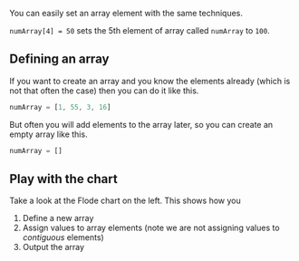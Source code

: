 You can easily set an array element with the same techniques.

`numArray[4] = 50` sets the 5th element of array called `numArray` to `100`.

## Defining an array
If you want to create an array and you know the elements already (which is not that often the case) then you can do it like this.

```javascript
numArray = [1, 55, 3, 16]
```

But often you will add elements to the array later, so you can create an empty array like this.

```javascript
numArray = []
```

## Play with the chart
Take a look at the Flode chart on the left. This shows how you 

1. Define a new array
1. Assign values to array elements (note we are not assigning values to *contiguous* elements)
1. Output the array


